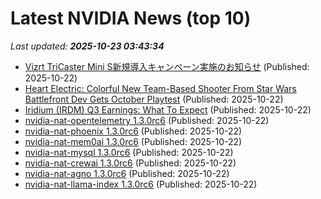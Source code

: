 # Latest NVIDIA News (top 10)
_Last updated: **2025-10-23 03:43:34**_

- [Vizrt TriCaster Mini S新規導入キャンペーン実施のお知らせ](https://prtimes.jp/main/html/rd/p/000001007.000008686.html) (Published: 2025-10-22)
- [Heart Electric: Colorful New Team-Based Shooter From Star Wars Battlefront Dev Gets October Playtest](https://www.techpowerup.com/342125/heart-electric-colorful-new-team-based-shooter-from-star-wars-battlefront-dev-gets-october-playtest) (Published: 2025-10-22)
- [Iridium (IRDM) Q3 Earnings: What To Expect](https://finance.yahoo.com/news/iridium-irdm-q3-earnings-expect-031104592.html) (Published: 2025-10-22)
- [nvidia-nat-opentelemetry 1.3.0rc6](https://pypi.org/project/nvidia-nat-opentelemetry/1.3.0rc6/) (Published: 2025-10-22)
- [nvidia-nat-phoenix 1.3.0rc6](https://pypi.org/project/nvidia-nat-phoenix/1.3.0rc6/) (Published: 2025-10-22)
- [nvidia-nat-mem0ai 1.3.0rc6](https://pypi.org/project/nvidia-nat-mem0ai/1.3.0rc6/) (Published: 2025-10-22)
- [nvidia-nat-mysql 1.3.0rc6](https://pypi.org/project/nvidia-nat-mysql/1.3.0rc6/) (Published: 2025-10-22)
- [nvidia-nat-crewai 1.3.0rc6](https://pypi.org/project/nvidia-nat-crewai/1.3.0rc6/) (Published: 2025-10-22)
- [nvidia-nat-agno 1.3.0rc6](https://pypi.org/project/nvidia-nat-agno/1.3.0rc6/) (Published: 2025-10-22)
- [nvidia-nat-llama-index 1.3.0rc6](https://pypi.org/project/nvidia-nat-llama-index/1.3.0rc6/) (Published: 2025-10-22)
